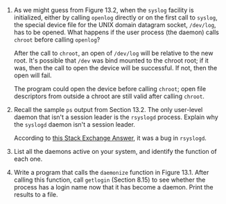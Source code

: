 1. As we might guess from Figure 13.2, when the `syslog` facility is
   initialized, either by calling `openlog` directly or on the first call to
   `syslog`, the special device file for the UNIX domain datagram socket,
   `/dev/log`, has to be opened. What happens if the user process (the daemon)
   calls `chroot` before calling `openlog`?

   After the call to `chroot`, an open of `/dev/log` will be relative to the
   new root.  It's possible that `/dev` was bind mounted to the chroot root;
   if it was, then the call to open the device will be successful.  If not,
   then the open will fail.

   The program could open the device before calling `chroot`; open file
   descriptors from outside a chroot are still valid after calling `chroot`.

2. Recall the sample `ps` output from Section 13.2. The only user-level daemon
   that isn't a session leader is the `rsyslogd` process. Explain why the
   `syslogd` daemon isn't a session leader.

   According to
   [this Stack Exchange Answer](https://unix.stackexchange.com/a/333513/90691),
   it was a bug in `rsyslogd`.

3. List all the daemons active on your system, and identify the function of
   each one.

4. Write a program that calls the `daemonize` function in Figure 13.1. After
   calling this function, call `getlogin` (Section 8.15) to see whether the
   process has a login name now that it has become a daemon. Print the results
   to a file.
